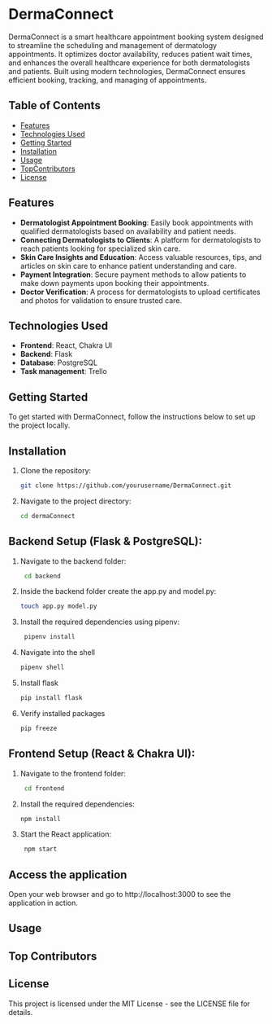 # DermaConnect

DermaConnect is a smart healthcare appointment booking system designed to streamline the scheduling and management of dermatology appointments. It optimizes doctor availability, reduces patient wait times, and enhances the overall healthcare experience for both dermatologists and patients. Built using modern technologies, DermaConnect ensures efficient booking, tracking, and managing of appointments. 

## Table of Contents
- [Features](#features)
- [Technologies Used](#technologies-used)
- [Getting Started](#getting-started)
- [Installation](#installation)
- [Usage](#usage)
- [TopContributors](#top-contributors)
- [License](#license)

## Features
- **Dermatologist Appointment Booking**: Easily book appointments with qualified dermatologists based on availability and patient needs.
- **Connecting Dermatologists to Clients**: A platform for dermatologists to reach patients looking for specialized skin care.
- **Skin Care Insights and Education**: Access valuable resources, tips, and articles on skin care to enhance patient understanding and care.
- **Payment Integration**: Secure payment methods to allow patients to make down payments upon booking their appointments.
- **Doctor Verification**: A process for dermatologists to upload certificates and photos for validation to ensure trusted care.

## Technologies Used
- **Frontend**: React, Chakra UI
- **Backend**: Flask
- **Database**: PostgreSQL
- **Task management**: Trello

## Getting Started
To get started with DermaConnect, follow the instructions below to set up the project locally.

## Installation

1. Clone the repository:
   ```bash
   git clone https://github.com/yourusername/DermaConnect.git
2. Navigate to the project directory:
    ```bash
    cd dermaConnect
## Backend Setup (Flask & PostgreSQL):


1. Navigate to the backend folder:
   ```bash
    cd backend
2. Inside the backend folder create the app.py and model.py:
      ```bash
      touch app.py model.py
      
3. Install the required dependencies using pipenv:
   ```bash
    pipenv install
4. Navigate into the shell
   ```bash
   pipenv shell
5. Install flask
   ```bash
   pip install flask
6. Verify installed packages
   ```bash
   pip freeze

## Frontend Setup (React & Chakra UI):

1. Navigate to the frontend folder:
   ```bash
    cd frontend
2. Install the required dependencies:
   ```bash
   npm install
3. Start the React application:
   ```bash
    npm start     
## Access the application
Open your web browser and go to http://localhost:3000 to see the application in action.

## Usage

## Top Contributors

## License
This project is licensed under the MIT License - see the LICENSE file for details.




